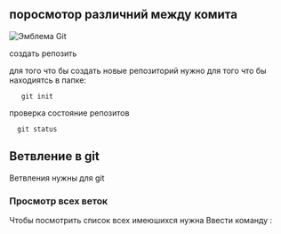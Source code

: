  ## **поросмотор различний между комита** 
![Эмблема Git](gpg-2.jpg)




создать репозить 

 для того что бы создать новые репозиторий нужно для того что бы находиятсь в папке:
 
       git init


  проверка состояние репозитов

      git status



  ## Ветвление в git

  Ветвления нужны для git 


### Просмотр всех веток


Чтобы посмотрить список всех имеюшихся нужна Ввести команду :
